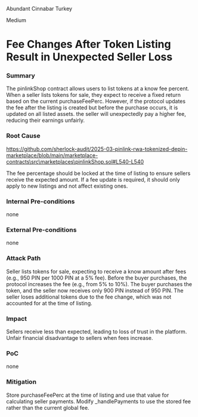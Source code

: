 Abundant Cinnabar Turkey

Medium

# Fee Changes After Token Listing Result in Unexpected Seller Loss

### Summary

The pinlinkShop contract allows users to list tokens at a know fee percent. When a seller lists tokens for sale, they expect to receive a fixed return based on the current purchaseFeePerc. However, if the protocol updates the fee after the listing is created but before the purchase occurs, it is updated on all listed assets. the seller will unexpectedly pay a higher fee, reducing their earnings unfairly.

### Root Cause

https://github.com/sherlock-audit/2025-03-pinlink-rwa-tokenized-depin-marketplace/blob/main/marketplace-contracts\src\marketplaces\pinlinkShop.sol#L540-L540

The fee percentage should be locked at the time of listing to ensure sellers receive the expected amount.
If a fee update is required, it should only apply to new listings and not affect existing ones.

### Internal Pre-conditions

none

### External Pre-conditions

none

### Attack Path

Seller lists tokens for sale, expecting to receive a know amount after fees (e.g., 950 PIN per 1000 PIN at a 5% fee).
Before the buyer purchases, the protocol increases the fee (e.g., from 5% to 10%).
The buyer purchases the token, and the seller now receives only 900 PIN instead of 950 PIN.
The seller loses additional tokens due to the fee change, which was not accounted for at the time of listing. 

### Impact

Sellers receive less than expected, leading to loss of trust in the platform.
Unfair financial disadvantage to sellers when fees increase.

### PoC

none

### Mitigation

Store purchaseFeePerc at the time of listing and use that value for calculating seller payments.
Modify _handlePayments to use the stored fee rather than the current global fee.